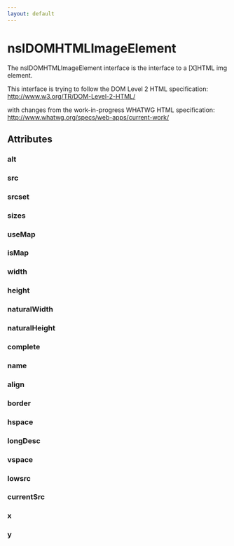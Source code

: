 ```yaml
---
layout: default
---
```


# nsIDOMHTMLImageElement #

The nsIDOMHTMLImageElement interface is the interface to a [X]HTML
img element.

This interface is trying to follow the DOM Level 2 HTML specification:
http://www.w3.org/TR/DOM-Level-2-HTML/

with changes from the work-in-progress WHATWG HTML specification:
http://www.whatwg.org/specs/web-apps/current-work/


## Attributes ##

### alt ###

### src ###

### srcset ###

### sizes ###

### useMap ###

### isMap ###

### width ###

### height ###

### naturalWidth ###

### naturalHeight ###

### complete ###

### name ###

### align ###

### border ###

### hspace ###

### longDesc ###

### vspace ###

### lowsrc ###

### currentSrc ###

### x ###

### y ###
